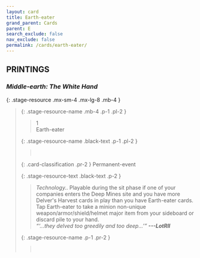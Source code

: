 ```yaml
---
layout: card
title: Earth-eater
grand_parent: Cards
parent: E
search_exclude: false
nav_exclude: false
permalink: /cards/earth-eater/
---
```


## PRINTINGS


### _Middle-earth: The White Hand_

{: .stage-resource .mx-sm-4 .mx-lg-8 .mb-4 }
> {: .stage-resource-name .mb-4 .p-1 .pl-2 }
> > <div class="card-mp">1</div>
> > <div class="card-name">Earth-eater</div>
>
> {: .stage-resource-name .black-text .p-1 .pl-2 }
> > &nbsp;
>
> {: .card-classification .pr-2 }
> Permanent-event
>
> {: .stage-resource-text .black-text .p-2 }
> > _Technology._. Playable during the sit phase if one of your companies enters the Deep Mines site and you have more Delver's Harvest cards in play than you have Earth-eater cards. Tap Earth-eater to take a minion non-unique weapon/armor/shield/helmet major item from your sideboard or discard pile to your hand. <br>_“‘...they delved too greedily and too deep...’”_ ***---LotRII*** 
> 
> {: .stage-resource-name .p-1 .pr-2 }
> > <div class="card-shield"></div>
> > <div class="card-corruption">&nbsp;</div>
